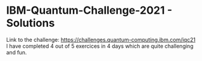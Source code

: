 # IBM-Quantum-Challenge-2021 - Solutions
Link to the challenge: https://challenges.quantum-computing.ibm.com/iqc21
I have completed 4 out of 5 exercices in 4 days which are quite challenging and fun.
